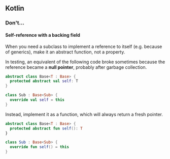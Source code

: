 ## Kotlin

### Don't...

#### Self-reference with a backing field

When you need a subclass to implement a reference to itself (e.g. because of generics), make it an abstract function, not a property.

In testing, an equivalent of the following code broke sometimes because the reference became a **null pointer**, probably after garbage collection.

```kotlin
abstract class Base<T : Base> {
  protected abstract val self: T
}

class Sub : Base<Sub> {
  override val self = this
}
```

Instead, implement it as a function, which will always return a fresh pointer.

```kotlin
abstract class Base<T : Base> {
  protected abstract fun self(): T
}

class Sub : Base<Sub> {
  override fun self() = this
}
```
